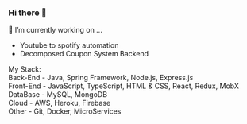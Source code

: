 ### Hi there 👋

🔭 I’m currently working on ...
- Youtube to spotify automation 
- Decomposed Coupon System Backend


My Stack:\
Back-End - Java, Spring Framework, Node.js, Express.js  \
Front-End - JavaScript, TypeScript, HTML & CSS, React, Redux, MobX\
DataBase - MySQL, MongoDB\
Cloud - AWS, Heroku, Firebase\
Other - Git, Docker, MicroServices

<!--
**daniel-aziz/daniel-aziz** is a ✨ _special_ ✨ repository because its `README.md` (this file) appears on your GitHub profile.

Here are some ideas to get you started:


- 🌱 I’m currently learning ...
- 👯 I’m looking to collaborate on ...
- 🤔 I’m looking for help with ...
- 💬 Ask me about ...
- 📫 How to reach me: ...
- 😄 Pronouns: ...
- ⚡ Fun fact: ...
-->
